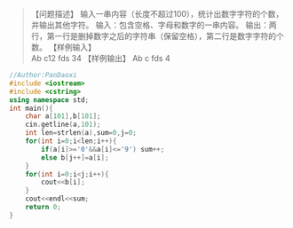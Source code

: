 

> 【问题描述】 输入一串内容（长度不超过100），统计出数字字符的个数，并输出其他字符。 输入：包含空格、字母和数字的一串内容。
> 输出：两行，第一行是删掉数字之后的字符串（保留空格），第二行是数字字符的个 数。 
> 【样例输入】  
> Ab c12 fds 34
>  【样例输出】 
> Ab c fds  4

```cpp
//Author:PanDaoxi 
#include <iostream>
#include <cstring> 
using namespace std;
int main(){
	char a[101],b[101];
	cin.getline(a,101);
	int len=strlen(a),sum=0,j=0;
	for(int i=0;i<len;i++){
		if(a[i]>='0'&&a[i]<='9') sum++;
		else b[j++]=a[i];
	}
	for(int i=0;i<j;i++){
		cout<<b[i];
	}
	cout<<endl<<sum;
	return 0;
} 
```

